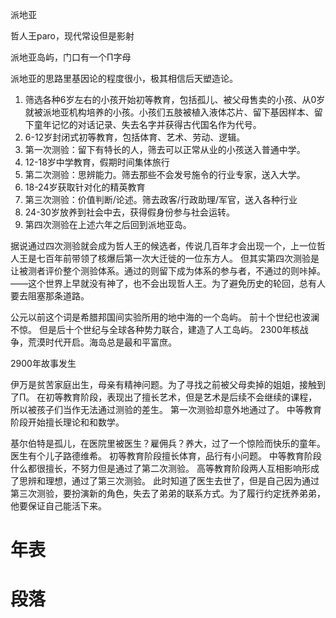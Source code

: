 派地亚

哲人王paro，现代常设但是影射

派地亚岛屿，门口有一个Π字母

派地亚的思路里基因论的程度很小，极其相信后天塑造论。

1. 筛选各种6岁左右的小孩开始初等教育，包括孤儿、被父母售卖的小孩、从0岁就被派地亚机构培养的小孩。小孩们五肢被植入液体芯片、留下基因样本、留下童年记忆的对话记录、失去名字并获得古代国名作为代号。
2. 6-12岁封闭式初等教育，包括体育、艺术、劳动、逻辑。
3. 第一次测验：留下有特长的人，筛去可以正常从业的小孩送入普通中学。
4. 12-18岁中学教育，假期时间集体旅行
5. 第二次测验：思辨能力。筛去那些不会发号施令的行业专家，送入大学。
6. 18-24岁获取针对化的精英教育
7. 第三次测验：价值判断/论述。筛去政客/行政助理/军官，送入各种行业
8. 24-30岁放养到社会中去，获得假身份参与社会运转。
9. 第四次测验在上述六年之后回到派地亚岛。

据说通过四次测验就会成为哲人王的候选者，传说几百年才会出现一个，上一位哲人王是七百年前带领了核爆后第一次大迁徙的一位东方人。
但其实第四次测验是让被测者评价整个测验体系。通过的则留下成为体系的参与者，不通过的则咔掉。
——这个世界上早就没有神了，也不会出现哲人王。为了避免历史的轮回，总有人要去阻塞那条道路。

公元以前这个词是希腊邦国间实验所用的地中海的一个岛屿。
前十个世纪也波澜不惊。
但是后十个世纪与全球各种势力联合，建造了人工岛屿。
2300年核战争，荒漠时代开启。海岛总是最和平富庶。

2900年故事发生



伊万是贫苦家庭出生，母亲有精神问题。为了寻找之前被父母卖掉的姐姐，接触到了Π。
在初等教育阶段，表现出了擅长艺术，但是艺术是后续不会继续的课程，所以被孩子们当作无法通过测验的差生。
第一次测验却意外地通过了。
中等教育阶段开始擅长理论和和数学。

基尔伯特是孤儿，在医院里被医生？雇佣兵？养大，过了一个惊险而快乐的童年。医生有个儿子路德维希。
初等教育阶段擅长体育，品行有小问题。
中等教育阶段什么都很擅长，不努力但是通过了第二次测验。
高等教育阶段两人互相影响形成了思辨和理想，通过了第三次测验。
此时知道了医生去世了，但是自己因为通过第三次测验，要扮演新的角色，失去了弟弟的联系方式。为了履行约定抚养弟弟，他要保证自己能活下来。

# 年表


# 段落 
